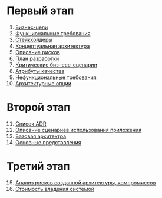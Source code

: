 # Первый этап
1.	[Бизнес-цели](01_businessGoals.md "Детализация и чёткое прописывание бизнес-целей")
2.	[Функциональные требования](02_funcRequirements.md "Анализ и список функциональных требований")
3.	[Стейкхолдеры](03_stakHolders.md "Анализ стейкхолдеров и их интересов")
4.	[Концептуальная архитектура](04_firsrArc.md "Разработка концептуальной архитектуры")
5.	[Описание рисков](05_risks.md "Описание рисков реализации (бизнес и технические)")
6.	[План разработки](06_wayToBuild.md "План поэтапной разработки и расширения системы, анализ критически важных компонентов") 
7.	[Критические бизнесс-сценарии](07_critBuisnessWays.md "Выделение критических бизнес-сценариев")
8.	[Атрибуты качества](08_attrQuality.md "Атрибуты качества (выделить основные, например: наблюдаемость)")
9.	[Нефункциональные требования](09_unfuncRequirements.md "Анализ и список нефункциональных требований")
10.	[Архитектурные опции](10_arcOptions.md "Анализ и описание архитектурных опций и обоснование выбора"). 

# Второй этап
11.	[Список ADR](11_ADR.md "Список ADR") 
12.	[Описание сценариев использования приложения](12_usingScenarios.md "Описание сценариев использования приложения") 
13.	[Базовая архитектра](13_baseArc.md "Базовая архитектура с учётом ограничений бизнес-требований, НФТ, выбранной архитектуры, адресация атрибутов качества")
14.	[Основные представления](14_baseView.md "Основные представления")

# Третий этап
15.	[Анализ рисков созданной архитектуры, компромиссов](15_Risks.md "Анализ рисков созданной архитектуры, компромиссов") 
16.	[Стоимость владения системой](16_Cost.md "Стоимость владения системой")
